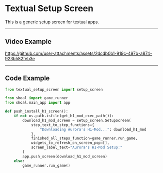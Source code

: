 # Textual Setup Screen

This is a generic setup screen for textual apps.

---

## Video Example
https://github.com/user-attachments/assets/2dcdb0b1-919c-497b-a874-923b582feb3e

---

## Code Example

```python
from textual_setup_screen import setup_screen

from shoal import game_runner
from shoal.main_app import app

def push_install_h1_screen():
    if not os.path.isfile(get_h1_mod_exec_path()):
        download_h1_mod_screen = setup_screen.SetupScreen(
            step_text_to_step_functions={
                "Downloading Aurora's H1-Mod...": download_h1_mod
            },
            finished_all_steps_function=game_runner.run_game,
            widgets_to_refresh_on_screen_pop=[],
            screen_label_text="Aurora's H1-Mod Setup:"
        )
        app.push_screen(download_h1_mod_screen)
    else:
        game_runner.run_game()

